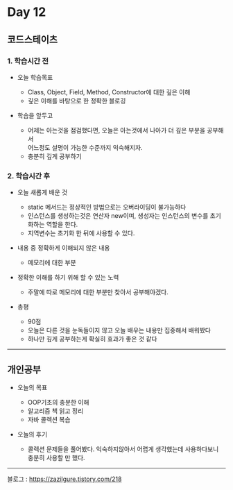 # Day 12

## 코드스테이츠

### 1. 학습시간 전
* 오늘 학습목표

    * Class, Object, Field, Method, Constructor에 대한 깊은 이해
    * 깊은 이해를 바탕으로 한 정확한 블로깅
* 학습을 앞두고

    * 어제는 아는것을 점검했다면, 오늘은 아는것에서 나아가 더 깊은 부분을 공부해서  
    어느정도 설명이 가능한 수준까지 익숙해지자.
    * 충분히 깊게 공부하기
### 2. 학습시간 후
* 오늘 새롭게 배운 것

    * static 메서드는 정상적인 방법으로는 오버라이딩이 불가능하다
    * 인스턴스를 생성하는것은 연산자 new이며, 생성자는 인스턴스의 변수를 초기화하는 역할을 한다.
    * 지역변수는 초기화 한 뒤에 사용할 수 있다.
* 내용 중 정확하게 이해되지 않은 내용

    * 메모리에 대한 부분
* 정확한 이해를 하기 위해 할 수 있는 노력

    * 주말에 따로 메모리에 대한 부분만 찾아서 공부해야겠다.
* 총평

    * 90점
    * 오늘은 다른 것을 눈독들이지 않고 오늘 배우는 내용만 집중해서 배워봤다
    * 하나만 깊게 공부하는게 확실히 효과가 좋은 것 같다

    
---

## 개인공부
* 오늘의 목표

    * OOP기초의 충분한 이해
    * 알고리즘 책 읽고 정리
    * 자바 콜렉션 복습

* 오늘의 후기
    * 콜렉션 문제들을 풀어봤다. 익숙하지않아서 어렵게 생각했는데 사용하다보니 충분히 사용할 만 했다.
---
블로그 : https://zazilgure.tistory.com/218